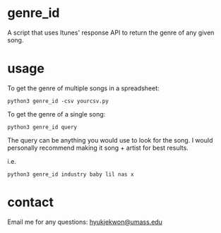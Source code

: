# genre_id
A script that uses Itunes' response API to return the genre of any given song.

# usage
To get the genre of multiple songs in a spreadsheet:

```
python3 genre_id -csv yourcsv.py
```

To get the genre of a single song:

```
python3 genre_id query
```

The query can be anything you would use to look for the song. I would personally recommend making it song + artist for best results.

i.e.
```
python3 genre_id industry baby lil nas x
```
# contact
Email me for any questions: hyukjekwon@umass.edu
